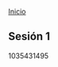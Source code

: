 <!-- No borrar o modificar -->
[Inicio](./index.md)

## Sesión 1 


<!-- Su documentación aquí -->
1035431495






